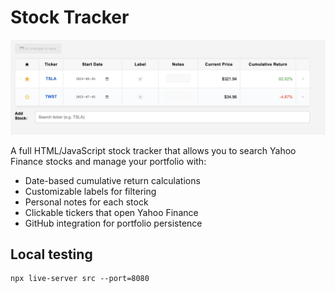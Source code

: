 # Stock Tracker


![](example.png)

A full HTML/JavaScript stock tracker that allows you to search Yahoo Finance stocks and manage your portfolio with:
- Date-based cumulative return calculations
- Customizable labels for filtering
- Personal notes for each stock
- Clickable tickers that open Yahoo Finance
- GitHub integration for portfolio persistence


## Local testing
```
npx live-server src --port=8080 
```